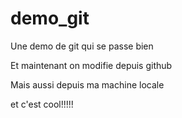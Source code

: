 # demo_git



Une demo de git qui se passe bien

Et maintenant on modifie depuis github



Mais aussi depuis ma machine locale


et c'est cool!!!!!
